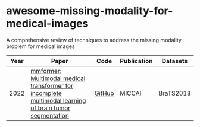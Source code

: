 # awesome-missing-modality-for-medical-images
A comprehensive review of techniques to address the missing modality problem for medical images

| Year | Paper | Code | Publication | Datasets | 
| --- | --- | --- | --- | --- |
| 2022 | [mmformer: Multimodal medical transformer for incomplete multimodal learning of brain tumor segmentation](chrome-extension://efaidnbmnnnibpcajpcglclefindmkaj/https://arxiv.org/pdf/2206.02425.pdf) | [GitHub](chrome-extension://efaidnbmnnnibpcajpcglclefindmkaj/https://arxiv.org/pdf/2206.02425.pdf) | MICCAI | BraTS2018 |
